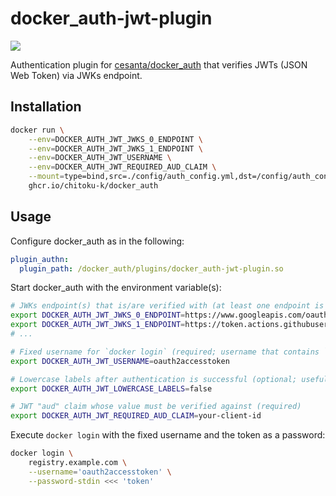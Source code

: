 docker\_auth-jwt-plugin
=======================

[![][workflow-badge]][workflow-link]

Authentication plugin for [cesanta/docker\_auth] that verifies JWTs (JSON Web
Token) via JWKs endpoint.

## Installation

```sh
docker run \
    --env=DOCKER_AUTH_JWT_JWKS_0_ENDPOINT \
    --env=DOCKER_AUTH_JWT_JWKS_1_ENDPOINT \
    --env=DOCKER_AUTH_JWT_USERNAME \
    --env=DOCKER_AUTH_JWT_REQUIRED_AUD_CLAIM \
    --mount=type=bind,src=./config/auth_config.yml,dst=/config/auth_config.yml \
    ghcr.io/chitoku-k/docker_auth
```

## Usage

Configure docker\_auth as in the following:

```yaml
plugin_authn:
  plugin_path: /docker_auth/plugins/docker_auth-jwt-plugin.so
```

Start docker\_auth with the environment variable(s):

```sh
# JWKs endpoint(s) that is/are verified with (at least one endpoint is required)
export DOCKER_AUTH_JWT_JWKS_0_ENDPOINT=https://www.googleapis.com/oauth2/v3/certs
export DOCKER_AUTH_JWT_JWKS_1_ENDPOINT=https://token.actions.githubusercontent.com/.well-known/jwks
# ...

# Fixed username for `docker login` (required; username that contains `:` does not work due to BASIC Auth)
export DOCKER_AUTH_JWT_USERNAME=oauth2accesstoken

# Lowercase labels after authentication is successful (optional; useful for ACL)
export DOCKER_AUTH_JWT_LOWERCASE_LABELS=false

# JWT "aud" claim whose value must be verified against (required)
export DOCKER_AUTH_JWT_REQUIRED_AUD_CLAIM=your-client-id
```

Execute `docker login` with the fixed username and the token as a password:

```sh
docker login \
    registry.example.com \
    --username='oauth2accesstoken' \
    --password-stdin <<< 'token'
```

[cesanta/docker\_auth]: https://github.com/cesanta/docker_auth
[workflow-link]:        https://github.com/chitoku-k/docker_auth-jwt-plugin/actions?query=branch:master
[workflow-badge]:       https://img.shields.io/github/actions/workflow/status/chitoku-k/docker_auth-jwt-plugin/ci.yml?branch=master&style=flat-square&logo=github
